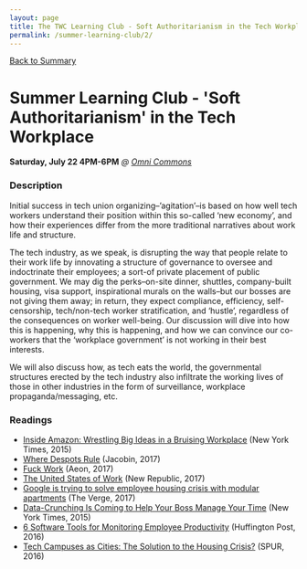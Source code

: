 ```yaml
---
layout: page
title: The TWC Learning Club - Soft Authoritarianism in the Tech Workplace
permalink: /summer-learning-club/2/
---
```

[Back to Summary](/summer-learning-club/)

# Summer Learning Club - 'Soft Authoritarianism' in the Tech Workplace
**Saturday, July 22 4PM-6PM**
*@ [Omni Commons](https://www.google.com/maps?q=4799+Shattuck,+Oakland,+California&oe=utf-8&um=1&ie=UTF-8&sa=X&ved=0ahUKEwiLqOeckfbUAhUJyoMKHbATDGUQ_AUICigB)*

### Description

Initial success in tech union organizing–’agitation’–is based on how well tech workers understand their position within this so-called ‘new economy’, and how their experiences differ from the more traditional narratives about work life and structure.

The tech industry, as we speak, is disrupting the way that people relate to their work life by innovating a structure of governance to oversee and indoctrinate their employees; a sort-of private placement of public government. We may dig the perks–on-site dinner, shuttles, company-built housing, visa support, inspirational murals on the walls–but our bosses are not giving them away; in return, they expect compliance, efficiency, self-censorship, tech/non-tech worker stratification, and ‘hustle’, regardless of the consequences on worker well-being. Our discussion will dive into how this is happening, why this is happening, and how we can convince our co-workers that the ‘workplace government’ is not working in their best interests.

We will also discuss how, as tech eats the world, the governmental structures erected by the tech industry also infiltrate the working lives of those in other industries in the form of surveillance, workplace propaganda/messaging, etc.


### Readings
- [Inside Amazon: Wrestling Big Ideas in a Bruising Workplace](https://www.nytimes.com/2015/08/16/technology/inside-amazon-wrestling-big-ideas-in-a-bruising-workplace.html) (New York Times, 2015)
- [Where Despots Rule](https://jacobinmag.com/2017/06/private-government-interview-elizabeth-anderson) (Jacobin, 2017)
- [Fuck Work](https://aeon.co/essays/what-if-jobs-are-not-the-solution-but-the-problem) (Aeon, 2017)
- [The United States of Work](https://newrepublic.com/article/141663/united-states-work) (New Republic, 2017)
- [Google is trying to solve employee housing crisis with modular apartments](https://www.theverge.com/2017/6/15/15807762/google-factory-os-modular-housing-san-francisco) (The Verge, 2017)
- [Data-Crunching Is Coming to Help Your Boss Manage Your Time](https://www.nytimes.com/2015/08/18/technology/data-crunching-is-coming-to-help-your-boss-manage-your-time.html) (New York Times, 2015)
- [6 Software Tools for Monitoring Employee Productivity](http://www.huffingtonpost.com/kc-agu/post_11966_b_10099296.html) (Huffington Post, 2016)
- [Tech Campuses as Cities: The Solution to the Housing Crisis?](http://www.spur.org/news/2014-02-21/tech-campuses-cities-solution-housing-crisis) (SPUR, 2016)
